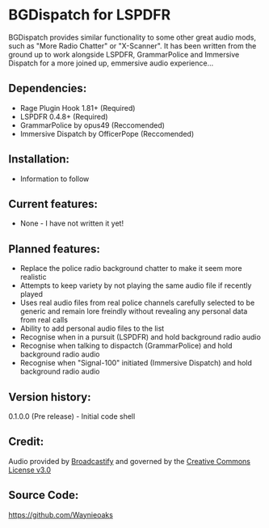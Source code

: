 # BGDispatch for LSPDFR
BGDispatch provides similar functionality to some other great audio mods, such as "More Radio Chatter" or "X-Scanner". It has been written from the ground up to work alongside LSPDFR, GrammarPolice and Immersive Dispatch for a more joined up, emmersive audio experience...

## Dependencies:
- Rage Plugin Hook 1.81+ (Required)
- LSPDFR 0.4.8+ (Required)
- GrammarPolice by opus49 (Reccomended)
- Immersive Dispatch by OfficerPope (Reccomended)

## Installation: 
- Information to follow

## Current features: 
- None - I have not written it yet!

## Planned features: 
- Replace the police radio background chatter to make it seem more realistic
- Attempts to keep variety by not playing the same audio file if recently played
- Uses real audio files from real police channels carefully selected to be generic and remain lore freindly without revealing any personal data from real calls
- Ability to add personal audio files to the list
- Recognise when in a pursuit (LSPDFR) and hold background radio audio
- Recognise when talking to dispactch (GrammarPolice) and hold background radio audio
- Recognise when "Signal-100" initiated (Immersive Dispatch) and hold background radio audio

## Version history:
0.1.0.0 (Pre release)
	- Initial code shell

## Credit:
Audio provided by <a href="https://www.broadcastify.com" target="_new">Broadcastify</a> and governed by the <a href="https://github.com/waynieoaks/LSPDFR-BGDispatch/blob/main/LICENSE" target="_new">Creative Commons License v3.0</a>

## Source Code: 
https://github.com/Waynieoaks
